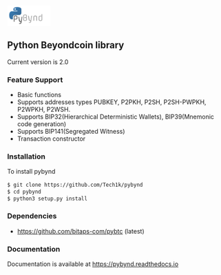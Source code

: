 <img src="docs/img/pybynd.png" width="100">

## Python Beyondcoin library

Current version is 2.0

### Feature Support

* Basic functions
* Supports addresses types PUBKEY, P2PKH, P2SH, P2SH-PWPKH, P2WPKH, P2WSH.
* Supports BIP32(Hierarchical Deterministic Wallets), BIP39(Mnemonic code generation)
* Supports BIP141(Segregated Witness)
* Transaction constructor

### Installation

To install pybynd

    $ git clone https://github.com/Tech1k/pybynd
    $ cd pybynd
    $ python3 setup.py install
    
### Dependencies

* https://github.com/bitaps-com/pybtc (latest)


### Documentation

Documentation is available at https://pybynd.readthedocs.io
